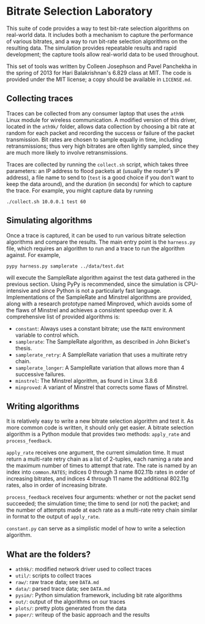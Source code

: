 <!-- -*- mode: markdown -*- -->

Bitrate Selection Laboratory
============================

This suite of code provides a way to test bit-rate selection algorithms on real-world data.  It includes both a mechanism to capture the performance of various bitrates, and a way to run bit-rate selection algorithms on the resulting data.  The simulation provides repeatable results and rapid development; the capture tools allow real-world data to be used throughout.

This set of tools was written by Colleen Josephson and Pavel Panchekha in the spring of 2013 for Hari Balakrishnan's 6.829 class at MIT.  The code is provided under the MIT license; a copy should be available in `LICENSE.md`.

Collecting traces
-----------------

Traces can be collected from any consumer laptop that uses the `ath9k` Linux module for wireless communication.  A modified version of this driver, located in the `ath9k/` folder, allows data collection by choosing a bit rate at random for each packet and recording the success or failure of the packet transmission.  Bit rates are chosen to sample equally in time, including retransmissions; thus very high bitrates are often lightly sampled, since they are much more likely to involve retransmissions.

Traces are collected by running the `collect.sh` script, which takes three parameters: an IP address to flood packets at (usually the router's IP address), a file name to send to (`test` is a good choice if you don't want to keep the data around), and the duration (in seconds) for which to capture the trace. For example, you might capture data by running

    ./collect.sh 10.0.0.1 test 60

Simulating algorithms
---------------------

Once a trace is captured, it can be used to run various bitrate selection algorithms and compare the results.  The main entry point is the `harness.py` file, which requires an algorithm to run and a trace to run the algorithm against.  For example,

    pypy harness.py samplerate ../data/test.dat

will execute the SampleRate algorithm against the test data gathered in the previous section.  Using PyPy is recommended, since the simulation is CPU-intensive and since Python is not a particularly fast language.  Implementations of the SampleRate and Minstrel algorithms are provided, along with a research prototype named Minproved, which avoids some of the flaws of Minstrel and achieves a consistent speedup over it.  A comprehensive list of provided algorithms is:

 + `constant`: Always uses a constant bitrate; use the `RATE` environment variable to control which.
 + `samplerate`: The SampleRate algorithm, as described in John Bicket's thesis.
 + `samplerate_retry`: A SampleRate variation that uses a multirate retry chain.
 + `samplerate_longer`: A SampleRate variation that allows more than 4 successive failures.
 + `minstrel`: The Minstrel algorithm, as found in Linux 3.8.6
 + `minproved`: A variant of Minstrel that corrects some flaws of Minstrel.

Writing algorithms
------------------

It is relatively easy to write a new bitrate selection algorithm and test it.  As more common code is written, it should only get easier.  A bitrate selection algorithm is a Python module that provides two methods: `apply_rate` and `process_feedback`.

`apply_rate` receives one argument, the current simulation time.  It must return a multi-rate retry chain as a list of 2-tuples, each naming a rate and the maximum number of times to attempt that rate.  The rate is named by an index into `common.RATES`; indices 0 through 3 name 802.11b rates in order of increasing bitrates, and indices 4 through 11 name the additional 802.11g rates, also in order of increasing bitrate.

`process_feedback` receives four arguments: whether or not the packet send succeeded; the simulation time; the time to send (or not) the packet; and the number of attempts made at each rate as a multi-rate retry chain similar in format to the output of `apply_rate`.

`constant.py` can serve as a simplistic model of how to write a selection algorithm.

What are the folders?
---------------------

 + `ath9k/`: modified network driver used to collect traces
 + `util/`: scripts to collect traces
 + `raw/`: raw trace data; see `DATA.md`
 + `data/`: parsed trace data; see `DATA.md`
 + `pysim/`: Python simulation framework, including bit rate algorithms
 + `out/`: output of the algorithms on our traces
 + `plots/`: pretty plots generated from the data
 + `paper/`: writeup of the basic approach and the results
